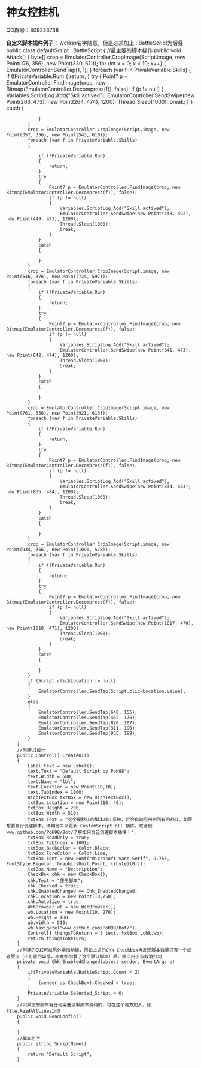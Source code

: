 # 神女控挂机
QQ群号：809233738

__自定义脚本插件例子：__
//class名字随意，但是必须加上 : BattleScript为后叠
public class defaultScript : BattleScript
    {
        //最主要的脚本操作
        public void Attack()
        {
            byte[] crop = EmulatorController.CropImage(Script.image, new Point(176, 356), new Point(330, 611));
            for (int x = 0; x < 10; x++)
            {
                EmulatorController.SendTap(1, 1);
            }
            foreach (var f in PrivateVariable.Skills)
            {
                if (!PrivateVariable.Run)
                {
                    return;
                }
                try
                {
                    Point? p = EmulatorController.FindImage(crop, new Bitmap(EmulatorController.Decompress(f)), false);
                    if (p != null)
                    {
                        Variables.ScriptLog.Add("Skill actived");
                        EmulatorController.SendSwipe(new Point(263, 473), new Point(264, 474), 1200);
                        Thread.Sleep(1000);
                        break;
                    }
                }
                catch
                {

                }
            }
            crop = EmulatorController.CropImage(Script.image, new Point(357, 356), new Point(543, 610));
            foreach (var f in PrivateVariable.Skills)
            {

                if (!PrivateVariable.Run)
                {
                    return;
                }
                try
                {
                    Point? p = EmulatorController.FindImage(crop, new Bitmap(EmulatorController.Decompress(f)), false);
                    if (p != null)
                    {
                        Variables.ScriptLog.Add("Skill actived");
                        EmulatorController.SendSwipe(new Point(448, 492), new Point(449, 493), 1200);
                        Thread.Sleep(1000);
                        break;
                    }
                }
                catch
                {

                }
            }
            crop = EmulatorController.CropImage(Script.image, new Point(546, 376), new Point(724, 597));
            foreach (var f in PrivateVariable.Skills)
            {
                if (!PrivateVariable.Run)
                {
                    return;
                }
                try
                {
                    Point? p = EmulatorController.FindImage(crop, new Bitmap(EmulatorController.Decompress(f)), false);
                    if (p != null)
                    {
                        Variables.ScriptLog.Add("Skill actived");
                        EmulatorController.SendSwipe(new Point(641, 473), new Point(642, 474), 1200);
                        Thread.Sleep(1000);
                        break;
                    }
                }
                catch
                {

                }
            }
            crop = EmulatorController.CropImage(Script.image, new Point(761, 356), new Point(921, 613));
            foreach (var f in PrivateVariable.Skills)
            {
                if (!PrivateVariable.Run)
                {
                    return;
                }
                try
                {
                    Point? p = EmulatorController.FindImage(crop, new Bitmap(EmulatorController.Decompress(f)), false);
                    if (p != null)
                    {
                        Variables.ScriptLog.Add("Skill actived");
                        EmulatorController.SendSwipe(new Point(834, 483), new Point(835, 484), 1200);
                        Thread.Sleep(1000);
                        break;
                    }
                }
                catch
                {

                }
            }
            crop = EmulatorController.CropImage(Script.image, new Point(934, 356), new Point(1090, 578));
            foreach (var f in PrivateVariable.Skills)
            {
                if (!PrivateVariable.Run)
                {
                    return;
                }
                try
                {
                    Point? p = EmulatorController.FindImage(crop, new Bitmap(EmulatorController.Decompress(f)), false);
                    if (p != null)
                    {
                        Variables.ScriptLog.Add("Skill actived");
                        EmulatorController.SendSwipe(new Point(1017, 470), new Point(1018, 471), 1200);
                        Thread.Sleep(1000);
                        break;
                    }
                }
                catch
                {

                }
            }
            if (Script.clickLocation != null)
            {
                EmulatorController.SendTap(Script.clickLocation.Value);
            }
            else
            {
                EmulatorController.SendTap(640, 156);
                EmulatorController.SendTap(462, 176);
                EmulatorController.SendTap(820, 187);
                EmulatorController.SendTap(311, 190);
                EmulatorController.SendTap(955, 189);
            }
        }
        //创建UI设计
        public Control[] CreateUI()
        {
            Label text = new Label();
            text.Text = "Default Script by PoH98";
            text.Width = 500;
            text.Name = "lbl";
            text.Location = new Point(10,10);
            text.TabIndex = 1000;
            RichTextBox txtBox = new RichTextBox();
            txtBox.Location = new Point(10, 40);
            txtBox.Height = 200;
            txtBox.Width = 510;
            txtBox.Text = "这个是默认的脚本战斗系统，将会自动应用到所有的战斗。如果想要自行创建脚本，请期待未来更新 CustomScript.dll 插件，或者到www.github.com/PoH98/Bot/了解如何自己创建脚本插件！";
            txtBox.ReadOnly = true;
            txtBox.TabIndex = 1001;
            txtBox.BackColor = Color.Black;
            txtBox.ForeColor = Color.Lime;
            txtBox.Font = new Font("Microsoft Sans Serif", 9.75F, FontStyle.Regular, GraphicsUnit.Point, ((byte)(0)));
            txtBox.Name = "Description";
            CheckBox chk = new CheckBox();
            chk.Text = "使用脚本";
            chk.Checked = true;
            chk.EnabledChanged += Chk_EnabledChanged;
            chk.Location = new Point(10,250);
            chk.AutoSize = true;
            WebBrowser wb = new WebBrowser();
            wb.Location = new Point(10, 270);
            wb.Height = 400;
            wb.Width = 510;
            wb.Navigate("www.github.com/PoH98/Bot/");
            Control[] thingsToReturn = { text, txtBox ,chk,wb};
            return thingsToReturn;
        }
        //创建的GUI可以另外增加功能，例如上述的Chk Checkbox当发现脚本数量只有一个或者更少（不可能的事情，毕竟都加载了这个默认脚本）后，禁止用于点取消打勾
        private void Chk_EnabledChanged(object sender, EventArgs e)
        {
            if(PrivateVariable.BattleScript.Count < 2)
            {
                (sender as CheckBox).Checked = true;
            }
            PrivateVariable.Selected_Script = 0;
        }
        //如果您的脚本有任何需要读取脚本资料的，可在这个地方加入，如File.ReadAllLines之类
        public void ReadConfig()
        {
            
        }
        //脚本名字
        public string ScriptName()
        {
            return "Default Script";
        }
